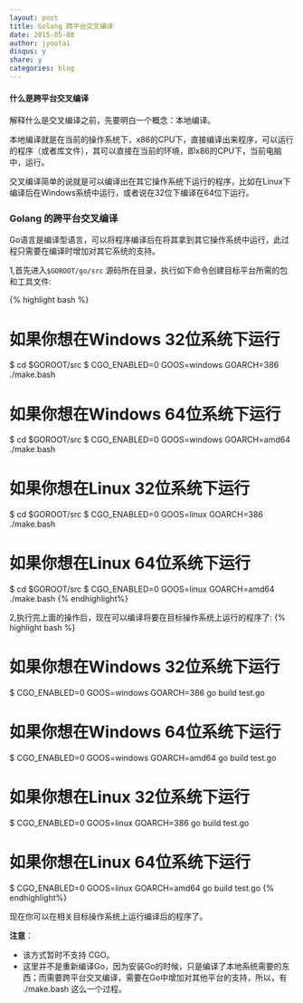 ```yaml
---
layout: post
title: Golang 跨平台交叉编译 
date: 2015-05-08
author: jyootai
disqus: y
share: y
categories: blog
---
```


#### **什么是跨平台交叉编译**
解释什么是交叉编译之前，先要明白一个概念：本地编译。

本地编译就是在当前的操作系统下，x86的CPU下，直接编译出来程序，可以运行的程序（或者库文件），其可以直接在当前的环境，即x86的CPU下，当前电脑中，运行。

交叉编译简单的说就是可以编译出在其它操作系统下运行的程序，比如在Linux下编译后在Windows系统中运行，或者说在32位下编译在64位下运行。

### **Golang 的跨平台交叉编译**

Go语言是编译型语言，可以将程序编译后在将其拿到其它操作系统中运行，此过程只需要在编译时增加对其它系统的支持。

1,首先进入`$GOROOT/go/src` 源码所在目录，执行如下命令创建目标平台所需的包和工具文件:

{% highlight bash %}
# 如果你想在Windows 32位系统下运行
$ cd $GOROOT/src
$ CGO_ENABLED=0 GOOS=windows GOARCH=386 ./make.bash
# 如果你想在Windows 64位系统下运行
$ cd $GOROOT/src
$ CGO_ENABLED=0 GOOS=windows GOARCH=amd64 ./make.bash

# 如果你想在Linux 32位系统下运行
$ cd $GOROOT/src
$ CGO_ENABLED=0 GOOS=linux GOARCH=386 ./make.bash
# 如果你想在Linux 64位系统下运行
$ cd $GOROOT/src
$ CGO_ENABLED=0 GOOS=linux GOARCH=amd64 ./make.bash
{% endhighlight%}

2,执行完上面的操作后，现在可以编译将要在目标操作系统上运行的程序了:
{% highlight bash %}
# 如果你想在Windows 32位系统下运行
$ CGO_ENABLED=0 GOOS=windows GOARCH=386 go build test.go
# 如果你想在Windows 64位系统下运行
$ CGO_ENABLED=0 GOOS=windows GOARCH=amd64 go build test.go

# 如果你想在Linux 32位系统下运行
$ CGO_ENABLED=0 GOOS=linux GOARCH=386 go build test.go
# 如果你想在Linux 64位系统下运行
$ CGO_ENABLED=0 GOOS=linux GOARCH=amd64 go build test.go
{% endhighlight%}

现在你可以在相关目标操作系统上运行编译后的程序了。

**注意**：

* 该方式暂时不支持 CGO。
* 这里并不是重新编译Go，因为安装Go的时候，只是编译了本地系统需要的东西；而需要跨平台交叉编译，需要在Go中增加对其他平台的支持，所以，有 ./make.bash 这么一个过程。

